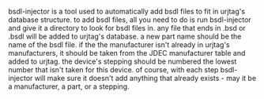 bsdl-injector is a tool used to automatically add bsdl files to fit in urjtag's database structure. 
to add bsdl files, all you need to do is run bsdl-injector and give it a directory to look for bsdl files in. 
any file that ends in .bsd or .bsdl will be added to urjtag's database. 
a new part name should be the name of the bsdl file. 
if the the manufacturer isn't already in urjtag's manufacturers, it should be taken from the JDEC manufacturer table and added to urjtag.
the device's stepping should be numbered the lowest number that isn't taken for this device. 
of course, with each step bsdl-injector will make sure it doesn't add anything that already exists - may it be a manufacturer, a part, or a stepping.
